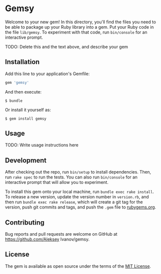 # Gemsy

Welcome to your new gem! In this directory, you'll find the files you need to be able to package up your Ruby library into a gem. Put your Ruby code in the file `lib/gemsy`. To experiment with that code, run `bin/console` for an interactive prompt.

TODO: Delete this and the text above, and describe your gem

## Installation

Add this line to your application's Gemfile:

```ruby
gem 'gemsy'
```

And then execute:

    $ bundle

Or install it yourself as:

    $ gem install gemsy

## Usage

TODO: Write usage instructions here

## Development

After checking out the repo, run `bin/setup` to install dependencies. Then, run `rake spec` to run the tests. You can also run `bin/console` for an interactive prompt that will allow you to experiment.

To install this gem onto your local machine, run `bundle exec rake install`. To release a new version, update the version number in `version.rb`, and then run `bundle exec rake release`, which will create a git tag for the version, push git commits and tags, and push the `.gem` file to [rubygems.org](https://rubygems.org).

## Contributing

Bug reports and pull requests are welcome on GitHub at https://github.com/Aleksey Ivanov/gemsy.


## License

The gem is available as open source under the terms of the [MIT License](http://opensource.org/licenses/MIT).

